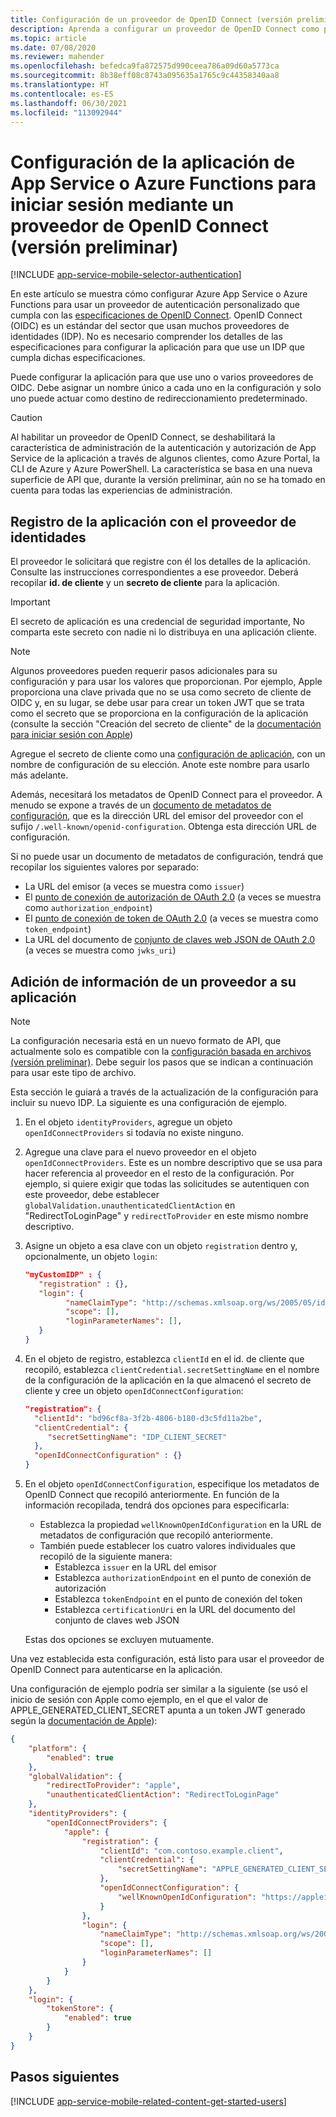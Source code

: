 ```yaml
---
title: Configuración de un proveedor de OpenID Connect (versión preliminar)
description: Aprenda a configurar un proveedor de OpenID Connect como proveedor de identidades para una aplicación de App Service o Azure Functions.
ms.topic: article
ms.date: 07/08/2020
ms.reviewer: mahender
ms.openlocfilehash: befedca9fa872575d990ceea786a09d60a5773ca
ms.sourcegitcommit: 8b38eff08c8743a095635a1765c9c44358340aa8
ms.translationtype: HT
ms.contentlocale: es-ES
ms.lasthandoff: 06/30/2021
ms.locfileid: "113092944"
---
```

# <a name="configure-your-app-service-or-azure-functions-app-to-login-using-an-openid-connect-provider-preview"></a>Configuración de la aplicación de App Service o Azure Functions para iniciar sesión mediante un proveedor de OpenID Connect (versión preliminar)

[!INCLUDE [app-service-mobile-selector-authentication](../../includes/app-service-mobile-selector-authentication.md)]

En este artículo se muestra cómo configurar Azure App Service o Azure Functions para usar un proveedor de autenticación personalizado que cumpla con las [especificaciones de OpenID Connect](https://openid.net/connect/). OpenID Connect (OIDC) es un estándar del sector que usan muchos proveedores de identidades (IDP). No es necesario comprender los detalles de las especificaciones para configurar la aplicación para que use un IDP que cumpla dichas especificaciones.

Puede configurar la aplicación para que use uno o varios proveedores de OIDC. Debe asignar un nombre único a cada uno en la configuración y solo uno puede actuar como destino de redireccionamiento predeterminado.

> [!CAUTION]
> Al habilitar un proveedor de OpenID Connect, se deshabilitará la característica de administración de la autenticación y autorización de App Service de la aplicación a través de algunos clientes, como Azure Portal, la CLI de Azure y Azure PowerShell. La característica se basa en una nueva superficie de API que, durante la versión preliminar, aún no se ha tomado en cuenta para todas las experiencias de administración.

## <a name="register-your-application-with-the-identity-provider"></a><a name="register"> </a>Registro de la aplicación con el proveedor de identidades

El proveedor le solicitará que registre con él los detalles de la aplicación. Consulte las instrucciones correspondientes a ese proveedor. Deberá recopilar **id. de cliente** y un **secreto de cliente** para la aplicación.

> [!IMPORTANT]
> El secreto de aplicación es una credencial de seguridad importante, No comparta este secreto con nadie ni lo distribuya en una aplicación cliente.
>

> [!NOTE]
> Algunos proveedores pueden requerir pasos adicionales para su configuración y para usar los valores que proporcionan. Por ejemplo, Apple proporciona una clave privada que no se usa como secreto de cliente de OIDC y, en su lugar, se debe usar para crear un token JWT que se trata como el secreto que se proporciona en la configuración de la aplicación (consulte la sección "Creación del secreto de cliente" de la [documentación para iniciar sesión con Apple](https://developer.apple.com/documentation/sign_in_with_apple/generate_and_validate_tokens))
>

Agregue el secreto de cliente como una [configuración de aplicación](./configure-common.md#configure-app-settings), con un nombre de configuración de su elección. Anote este nombre para usarlo más adelante.

Además, necesitará los metadatos de OpenID Connect para el proveedor. A menudo se expone a través de un [documento de metadatos de configuración](https://openid.net/specs/openid-connect-discovery-1_0.html#ProviderConfig), que es la dirección URL del emisor del proveedor con el sufijo `/.well-known/openid-configuration`. Obtenga esta dirección URL de configuración.

Si no puede usar un documento de metadatos de configuración, tendrá que recopilar los siguientes valores por separado:

- La URL del emisor (a veces se muestra como `issuer`)
- El [punto de conexión de autorización de OAuth 2.0](https://tools.ietf.org/html/rfc6749#section-3.1) (a veces se muestra como `authorization_endpoint`)
- El [punto de conexión de token de OAuth 2.0](https://tools.ietf.org/html/rfc6749#section-3.2) (a veces se muestra como `token_endpoint`)
- La URL del documento de [conjunto de claves web JSON de OAuth 2.0](https://tools.ietf.org/html/rfc8414#section-2) (a veces se muestra como `jwks_uri`)

## <a name="add-provider-information-to-your-application"></a><a name="configure"> </a>Adición de información de un proveedor a su aplicación

> [!NOTE]
> La configuración necesaria está en un nuevo formato de API, que actualmente solo es compatible con la [configuración basada en archivos (versión preliminar)](configure-authentication-file-based.md). Debe seguir los pasos que se indican a continuación para usar este tipo de archivo.

Esta sección le guiará a través de la actualización de la configuración para incluir su nuevo IDP. La siguiente es una configuración de ejemplo.

1. En el objeto `identityProviders`, agregue un objeto `openIdConnectProviders` si todavía no existe ninguno.
1. Agregue una clave para el nuevo proveedor en el objeto `openIdConnectProviders`. Este es un nombre descriptivo que se usa para hacer referencia al proveedor en el resto de la configuración. Por ejemplo, si quiere exigir que todas las solicitudes se autentiquen con este proveedor, debe establecer `globalValidation.unauthenticatedClientAction` en "RedirectToLoginPage" y `redirectToProvider` en este mismo nombre descriptivo.
1. Asigne un objeto a esa clave con un objeto `registration` dentro y, opcionalmente, un objeto `login`:
    
    ```json
    "myCustomIDP" : {
       "registration" : {},
       "login": {
             "nameClaimType": "http://schemas.xmlsoap.org/ws/2005/05/identity/claims/name",
             "scope": [],
             "loginParameterNames": [],
       }
    }
    ```

1. En el objeto de registro, establezca `clientId` en el id. de cliente que recopiló, establezca `clientCredential.secretSettingName` en el nombre de la configuración de la aplicación en la que almacenó el secreto de cliente y cree un objeto `openIdConnectConfiguration`:

    ```json
    "registration": {
      "clientId": "bd96cf8a-3f2b-4806-b180-d3c5fd11a2be",
      "clientCredential": {
         "secretSettingName": "IDP_CLIENT_SECRET"
      },
      "openIdConnectConfiguration" : {}
    }
    ```

1. En el objeto `openIdConnectConfiguration`, especifique los metadatos de OpenID Connect que recopiló anteriormente. En función de la información recopilada, tendrá dos opciones para especificarla:

    - Establezca la propiedad `wellKnownOpenIdConfiguration` en la URL de metadatos de configuración que recopiló anteriormente.
    - También puede establecer los cuatro valores individuales que recopiló de la siguiente manera:
        - Establezca `issuer` en la URL del emisor
        - Establezca `authorizationEndpoint` en el punto de conexión de autorización
        - Establezca `tokenEndpoint` en el punto de conexión del token
        - Establezca `certificationUri` en la URL del documento del conjunto de claves web JSON

    Estas dos opciones se excluyen mutuamente.

Una vez establecida esta configuración, está listo para usar el proveedor de OpenID Connect para autenticarse en la aplicación.

Una configuración de ejemplo podría ser similar a la siguiente (se usó el inicio de sesión con Apple como ejemplo, en el que el valor de APPLE_GENERATED_CLIENT_SECRET apunta a un token JWT generado según la [documentación de Apple](https://developer.apple.com/documentation/sign_in_with_apple/generate_and_validate_tokens)):

```json
{
    "platform": {
        "enabled": true
    },
    "globalValidation": {
        "redirectToProvider": "apple",
        "unauthenticatedClientAction": "RedirectToLoginPage"
    },
    "identityProviders": {
        "openIdConnectProviders": {
            "apple": {
                "registration": {
                    "clientId": "com.contoso.example.client",
                    "clientCredential": {
                        "secretSettingName": "APPLE_GENERATED_CLIENT_SECRET"
                    },
                    "openIdConnectConfiguration": {
                        "wellKnownOpenIdConfiguration": "https://appleid.apple.com/.well-known/openid-configuration"
                    }
                },
                "login": {
                    "nameClaimType": "http://schemas.xmlsoap.org/ws/2005/05/identity/claims/name",
                    "scope": [],
                    "loginParameterNames": []
                }
            }
        }
    },
    "login": {
        "tokenStore": {
            "enabled": true
        }
    }     
}
```

## <a name="next-steps"></a><a name="related-content"> </a>Pasos siguientes

[!INCLUDE [app-service-mobile-related-content-get-started-users](../../includes/app-service-mobile-related-content-get-started-users.md)]
